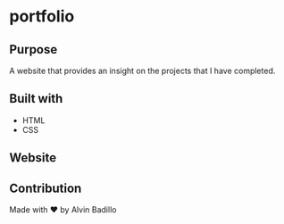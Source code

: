 # portfolio

## Purpose
A website that provides an insight on the projects that I have completed.

## Built with
* HTML
* CSS

## Website


## Contribution 
Made with ❤️ by Alvin Badillo
